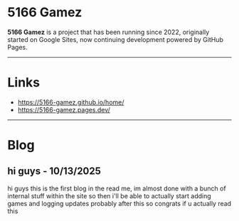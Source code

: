 # 5166 Gamez

**5166 Gamez** is a project that has been running since 2022, originally started on Google Sites, now continuing development powered by GitHub Pages.  

---
# Links
- https://5166-gamez.github.io/home/
- https://5166-gamez.pages.dev/

---

# Blog
## hi guys - 10/13/2025
hi guys this is the first blog in the read me, im almost done with a bunch of internal stuff within the site so then i'll be able to actually start adding games and logging updates probably after this so congrats if u actually read this
